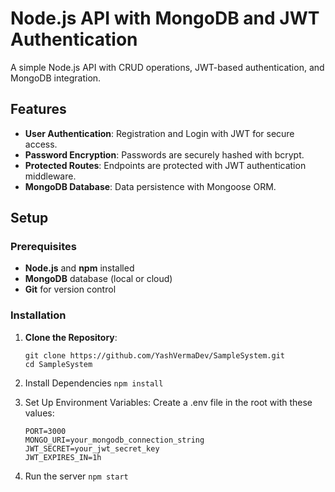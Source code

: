 # Node.js API with MongoDB and JWT Authentication

A simple Node.js API with CRUD operations, JWT-based authentication, and MongoDB integration.

## Features

- **User Authentication**: Registration and Login with JWT for secure access.
- **Password Encryption**: Passwords are securely hashed with bcrypt.
- **Protected Routes**: Endpoints are protected with JWT authentication middleware.
- **MongoDB Database**: Data persistence with Mongoose ORM.

## Setup

### Prerequisites

- **Node.js** and **npm** installed
- **MongoDB** database (local or cloud)
- **Git** for version control

### Installation

1. **Clone the Repository**:
   ```
   git clone https://github.com/YashVermaDev/SampleSystem.git
   cd SampleSystem
   ```

2. Install Dependencies
    ```npm install```

3. Set Up Environment Variables: Create a .env file in the root with these values:
    ``` 
    PORT=3000
    MONGO_URI=your_mongodb_connection_string
    JWT_SECRET=your_jwt_secret_key
    JWT_EXPIRES_IN=1h
    ```

4. Run the server
    ```npm start```